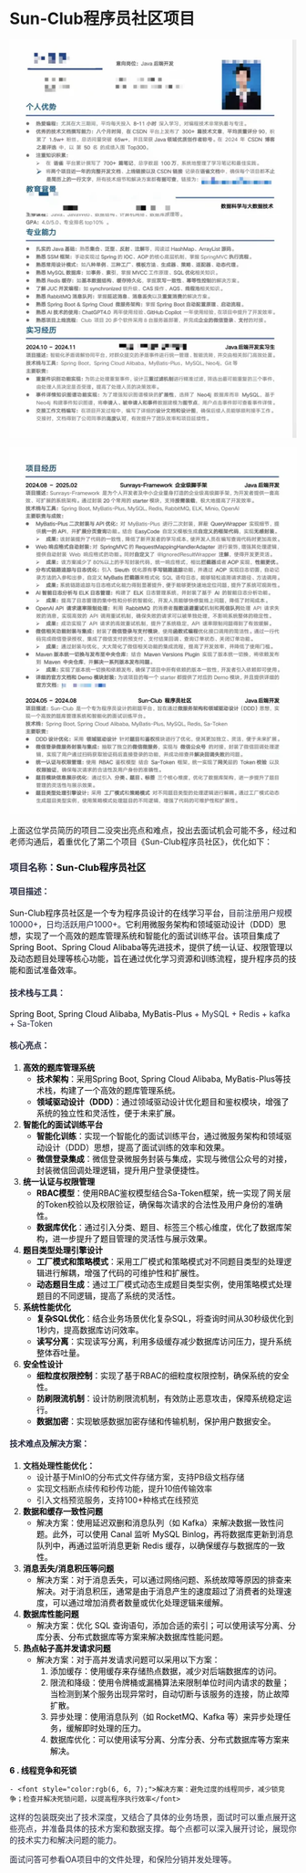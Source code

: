 # Sun-Club程序员社区项目

![1739856447939-d886167e-73e5-48e1-aaaf-d04c2d9eb53a.png](./img/aGBxEVx6A88lrNiG/1739856447939-d886167e-73e5-48e1-aaaf-d04c2d9eb53a-516513.png)

![1739856459928-92f8eb67-40fe-4b45-a1fa-362935324542.png](./img/aGBxEVx6A88lrNiG/1739856459928-92f8eb67-40fe-4b45-a1fa-362935324542-068688.png)

上面这位学员简历的项目二没突出亮点和难点，投出去面试机会可能不多，经过和老师沟通后，着重优化了第二个项目《Sun-Club程序员社区》，优化如下：

### <font style="color:rgba(6, 8, 31, 0.88);">项目名称：</font><font style="color:rgb(6, 6, 7);">Sun-Club程序员社区</font>
#### <font style="color:rgba(6, 8, 31, 0.88);">项目描述：</font>
<font style="color:rgb(6, 6, 7);">Sun-Club程序员社区是一个专为程序员设计的在线学习平台，</font><font style="color:rgba(6, 8, 31, 0.88);">目前注册用户规模10000+，日均活跃用户1000+。</font><font style="color:rgb(6, 6, 7);">它利用微服务架构和领域驱动设计（DDD）思想，实现了一个高效的题库管理系统和智能化的面试训练平台。该项目集成了Spring Boot、Spring Cloud Alibaba等先进技术，提供了统一认证、权限管理以及动态题目处理等核心功能，旨在通过优化学习资源和训练流程，提升程序员的技能和面试准备效率。</font>

#### <font style="color:rgba(6, 8, 31, 0.88);">技术栈与工具：</font>
<font style="color:rgb(6, 6, 7);">Spring Boot, Spring Cloud Alibaba, MyBatis-Plus</font><font style="color:rgba(6, 8, 31, 0.88);"> + MySQL + Redis + kafka + Sa-Token</font>

#### <font style="color:rgba(6, 8, 31, 0.88);">核心亮点：</font>
1. **<font style="color:rgb(6, 6, 7);">高效的题库管理系统</font>**
    - **<font style="color:rgb(6, 6, 7);">技术架构</font>**<font style="color:rgb(6, 6, 7);">：采用Spring Boot, Spring Cloud Alibaba, MyBatis-Plus等技术栈，构建了一个高效的题库管理系统。</font>
    - **<font style="color:rgb(6, 6, 7);">领域驱动设计（DDD）</font>**<font style="color:rgb(6, 6, 7);">：通过领域驱动设计优化题目和鉴权模块，增强了系统的独立性和灵活性，便于未来扩展。</font>
2. **<font style="color:rgb(6, 6, 7);">智能化的面试训练平台</font>**
    - **<font style="color:rgb(6, 6, 7);">智能化训练</font>**<font style="color:rgb(6, 6, 7);">：实现一个智能化的面试训练平台，通过微服务架构和领域驱动设计（DDD）思想，提高了面试训练的效率和效果。</font>
    - **<font style="color:rgb(6, 6, 7);">微信登录集成</font>**<font style="color:rgb(6, 6, 7);">：微信登录微服务封装与集成，实现与微信公众号的对接，封装微信回调处理逻辑，提升用户登录便捷性。</font>
3. **<font style="color:rgb(6, 6, 7);">统一认证与权限管理</font>**
    - **<font style="color:rgb(6, 6, 7);">RBAC模型</font>**<font style="color:rgb(6, 6, 7);">：使用RBAC鉴权模型结合Sa-Token框架，统一实现了网关层的Token校验以及权限验证，确保每次请求的合法性及用户身份的准确性。</font>
    - **<font style="color:rgb(6, 6, 7);">数据库优化</font>**<font style="color:rgb(6, 6, 7);">：通过引入分类、题目、标签三个核心维度，优化了数据库架构，进一步提升了题目管理的灵活性与展示效果。</font>
4. **<font style="color:rgb(6, 6, 7);">题目类型处理引擎设计</font>**
    - **<font style="color:rgb(6, 6, 7);">工厂模式和策略模式</font>**<font style="color:rgb(6, 6, 7);">：采用工厂模式和策略模式对不同题目类型的处理逻辑进行解耦，增强了代码的可维护性和扩展性。</font>
    - **<font style="color:rgb(6, 6, 7);">动态题目生成</font>**<font style="color:rgb(6, 6, 7);">：通过工厂模式动态生成题目类型实例，使用策略模式处理题目的不同逻辑，提高了系统的灵活性。</font>
5. **<font style="color:rgb(6, 6, 7);">系统性能优化</font>**
    - **<font style="color:rgb(6, 6, 7);">复杂SQL优化</font>**<font style="color:rgb(6, 6, 7);">：结合业务场景优化复杂SQL，将查询时间从30秒级优化到1秒内，提高数据库访问效率。</font>
    - **<font style="color:rgb(6, 6, 7);">读写分离</font>**<font style="color:rgb(6, 6, 7);">：实现读写分离，利用多级缓存减少数据库访问压力，提升系统整体吞吐量。</font>
6. **<font style="color:rgb(6, 6, 7);">安全性设计</font>**
    - **<font style="color:rgb(6, 6, 7);">细粒度权限控制</font>**<font style="color:rgb(6, 6, 7);">：实现了基于RBAC的细粒度权限控制，确保系统的安全性。</font>
    - **<font style="color:rgb(6, 6, 7);">防刷限流机制</font>**<font style="color:rgb(6, 6, 7);">：设计防刷限流机制，有效防止恶意攻击，保障系统稳定运行。</font>
    - **<font style="color:rgb(6, 6, 7);">数据加密</font>**<font style="color:rgb(6, 6, 7);">：实现敏感数据加密存储和传输机制，保护用户数据安全。</font>

#### <font style="color:rgba(6, 8, 31, 0.88);">技术难点及解决方案：</font>
1. **文档处理性能优化：**
    - 设计基于MinIO的分布式文件存储方案，支持PB级文档存储
    - 实现文档断点续传和秒传功能，提升10倍传输效率
    - 引入文档预览服务，支持100+种格式在线预览
2. **<font style="color:rgb(6, 6, 7);">数据和缓存一致性问题</font>**
    - <font style="color:rgb(6, 6, 7);">解决方案：使用延迟双删和消息队列（如 Kafka）来解决数据一致性问题。此外，可以使用 Canal 监听 MySQL Binlog，再将数据库更新到消息队列中，再通过监听消息更新 Redis 缓存，以确保缓存与数据库的一致性</font><font style="color:rgb(6, 6, 7);">。</font>
3. **<font style="color:rgb(6, 6, 7);">消息丢失/消息积压等问题</font>**
    - <font style="color:rgb(6, 6, 7);">解决方案：对于消息丢失，可以通过网络问题、系统故障等原因的排查来解决。对于消息积压，通常是由于消息产生的速度超过了消费者的处理速度，可以通过增加消费者数量或优化处理逻辑来缓解</font><font style="color:rgb(6, 6, 7);">。</font>
4. **<font style="color:rgb(6, 6, 7);">数据库性能问题</font>**
    - <font style="color:rgb(6, 6, 7);">解决方案：优化 SQL 查询语句，添加合适的索引；可以使用读写分离、分库分表、分布式数据库等方案来解决数据库性能问题</font><font style="color:rgb(6, 6, 7);">。</font>
5. **<font style="color:rgb(6, 6, 7);">热点帖子高并发请求问题</font>**
    - <font style="color:rgb(6, 6, 7);">解决方案：对于高并发请求问题可以采用以下方案：</font>
        1. <font style="color:rgb(6, 6, 7);">添加缓存：使用缓存来存储热点数据，减少对后端数据库的访问。</font>
        2. <font style="color:rgb(6, 6, 7);">限流和降级：使用令牌桶或漏桶算法来限制单位时间内请求的数量；当检测到某个服务出现异常时，自动切断与该服务的连接，防止故障扩散。</font>
        3. <font style="color:rgb(6, 6, 7);">异步处理：使用消息队列（如 RocketMQ、Kafka 等）来异步处理任务，缓解即时处理的压力。</font>
        4. <font style="color:rgb(6, 6, 7);">数据库优化：可以使用读写分离、分库分表、分布式数据库等方案来解决。</font>

**<font style="color:rgb(6, 6, 7);">  6 . 线程竞争和死锁</font>**

    - <font style="color:rgb(6, 6, 7);">解决方案：避免过度的线程同步，减少锁竞争；检查并解决死锁问题，以提高程序执行效率</font>



<font style="color:rgba(6, 8, 31, 0.88);">这样的包装既突出了技术深度，又结合了具体的业务场景，面试时可以重点展开这些亮点，并准备具体的技术方案和数据支撑。每个点都可以深入展开讨论，展现你的技术实力和解决问题的能力。</font>

<font style="color:rgba(6, 8, 31, 0.88);">面试问答可参看OA项目中的文件处理，和保险分销并发处理等。</font>







